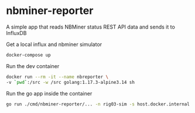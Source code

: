# nbminer-reporter
A simple app that reads NBMiner status REST API data and sends it to InfluxDB

Get a local influx and nbminer simulator

```bash
docker-compose up
```

Run the dev container

```bash
docker run --rm -it --name nbreporter \
-v `pwd`:/src -w /src golang:1.17.3-alpine3.14 sh
```

Run the go app inside the container

```bash
go run ./cmd/nbminer-reporter/... -n rig03-sim -s host.docker.internal -t shhh-secret-token -f 5 -h host.docker.internal
```
